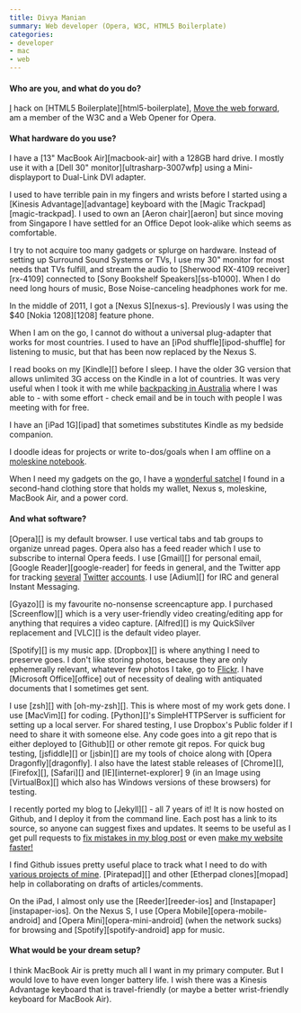 ```yaml
---
title: Divya Manian
summary: Web developer (Opera, W3C, HTML5 Boilerplate)
categories:
- developer
- mac
- web
---
```


#### Who are you, and what do you do?

[I](http://nimbupani.com/ "Divya's website.") hack on [HTML5 Boilerplate][html5-boilerplate], [Move the web forward](http://movethewebforward.org/ "A site for giving back to the web standards community."), am a member of the W3C and a Web Opener for Opera.

#### What hardware do you use?

I have a [13" MacBook Air][macbook-air] with a 128GB hard drive. I mostly use it with a [Dell 30" monitor][ultrasharp-3007wfp] using a Mini-displayport to Dual-Link DVI adapter.

I used to have terrible pain in my fingers and wrists before I started using a [Kinesis Advantage][advantage] keyboard with the [Magic Trackpad][magic-trackpad]. I used to own an [Aeron chair][aeron] but since moving from Singapore I have settled for an Office Depot look-alike which seems as comfortable.

I try to not acquire too many gadgets or splurge on hardware. Instead of setting up Surround Sound Systems or TVs, I use my 30" monitor for most needs that TVs fulfill, and stream the audio to [Sherwood RX-4109 receiver][rx-4109] connected to [Sony Bookshelf Speakers][ss-b1000]. When I do need long hours of music, Bose Noise-canceling headphones work for me.

In the middle of 2011, I got a [Nexus S][nexus-s]. Previously I was using the $40 [Nokia 1208][1208] feature phone.

When I am on the go, I cannot do without a universal plug-adapter that works for most countries. I used to have an [iPod shuffle][ipod-shuffle] for listening to music, but that has been now replaced by the Nexus S.

I read books on my [Kindle][] before I sleep. I have the older 3G version that allows unlimited 3G access on the Kindle in a lot of countries. It was very useful when I took it with me while [backpacking in Australia](http://www.flickr.com/photos/nimbupani/collections/72157625126194887/ "Divya's photos from her backpacking trip.") where I was able to - with some effort - check email and be in touch with people I was meeting with for free.

I have an [iPad 1G][ipad] that sometimes substitutes Kindle as my bedside companion.

I doodle ideas for projects or write to-dos/goals when I am offline on a [moleskine notebook](http://www.flickr.com/photos/nimbupani/6870201573/in/photostream "A photo of Divya's moleskine.").

When I need my gadgets on the go, I have a [wonderful satchel](http://photos.brookhartfamily.com/Events/jQuery-Conference-Boston-2011/19305028_sKTWvd#!i=1507863579&k=4pDdgRR&lb=1&s=L "A photo of Divya's satchel.") I found in a second-hand clothing store that holds my wallet, Nexus s, moleskine, MacBook Air, and a power cord.

#### And what software?

[Opera][] is my default browser. I use vertical tabs and tab groups to organize unread pages. Opera also has a feed reader which I use to subscribe to internal Opera feeds. I use [Gmail][] for personal email, [Google Reader][google-reader] for feeds in general, and the Twitter app for tracking [several](https://twitter.com/#!/divya "One of Divya's Twitter accounts.") [Twitter](https://twitter.com/#!/nimbupani "Another of Divya's Twitter accounts.") [accounts](https://twitter.com/#!/h5bp "The Twitter account for HTML5 Boilerplate."). I use [Adium][] for IRC and general Instant Messaging.

[Gyazo][] is my favourite no-nonsense screencapture app. I purchased [Screenflow][] which is a very user-friendly video creating/editing app for anything that requires a video capture. [Alfred][] is my QuickSilver replacement and [VLC][] is the default video player.

[Spotify][] is my music app. [Dropbox][] is where anything I need to preserve goes. I don't like storing photos, because they are only ephemerally relevant, whatever few photos I take, go to [Flickr](http://www.flickr.com/photos/nimbupani "Divya's photos on Flickr."). I have [Microsoft Office][office] out of necessity of dealing with antiquated documents that I sometimes get sent.

I use [zsh][] with [oh-my-zsh][]. This is where most of my work gets done. I use [MacVim][] for coding. [Python][]'s SimpleHTTPServer is sufficient for setting up a local server. For shared testing, I use Dropbox's Public folder if I need to share it with someone else. Any code goes into a git repo that is either deployed to [Github][] or other remote git repos. For quick bug testing, [jsfiddle][] or [jsbin][] are my tools of choice along with [Opera Dragonfly][dragonfly]. I also have the latest stable releases of [Chrome][], [Firefox][], [Safari][] and [IE][internet-explorer] 9 (in an Image using [VirtualBox][] which also has Windows versions of these browsers) for testing.

I recently ported my blog to [Jekyll][] - all 7 years of it! It is now hosted on Github, and I deploy it from the command line. Each post has a link to its source, so anyone can suggest fixes and updates. It seems to be useful as I get pull requests to [fix mistakes in my blog post](https://github.com/nimbupani/nimbupani.github.com/pull/6 "A fix for one of Divya's posts.") or even [make my website faster!](https://github.com/nimbupani/nimbupani.github.com/pull/10 "An optimisation pull request for Divya's site.")

I find Github issues pretty useful place to track what I need to do with [various projects of mine](https://github.com/nimbupani/ "Divya's Github account."). [Piratepad][] and other [Etherpad clones][mopad] help in collaborating on drafts of articles/comments.

On the iPad, I almost only use the [Reeder][reeder-ios] and [Instapaper][instapaper-ios]. On the Nexus S, I use [Opera Mobile][opera-mobile-android] and [Opera Mini][opera-mini-android] (when the network sucks) for browsing and [Spotify][spotify-android] app for music.

#### What would be your dream setup?

I think MacBook Air is pretty much all I want in my primary computer. But I would love to have even longer battery life. I wish there was a Kinesis Advantage keyboard that is travel-friendly (or maybe a better wrist-friendly keyboard for MacBook Air).